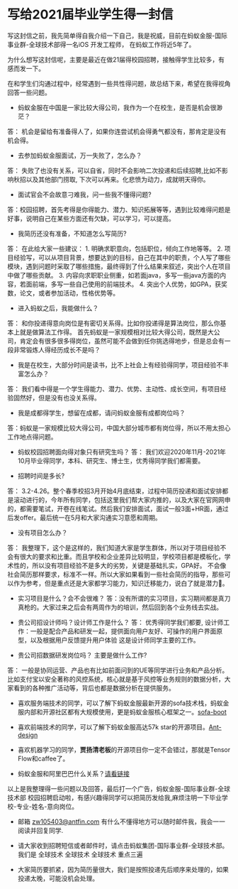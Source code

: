 # 写给2021届毕业学生得一封信

 写这封信之前，我先简单得自我介绍一下自己，我是祝威，目前在蚂蚁金服-国际事业群-全球技术部得一名iOS 开发工程师， 在蚂蚁工作将近5年了。
 
 为什么想写这封信呢，主要是最近在做21届得校园招聘，接触得学生比较多，有感而发一下。
 
 在和学生们沟通过程中，经常遇到一些共性得问题，故总结下来，希望在我得视角回答一些问题。
 
 * 蚂蚁金服在中国是一家比较大得公司，我作为一个在校生，是否是机会很渺茫？
 
 答： 机会是留给有准备得人了，如果你连尝试机会得勇气都没有，那肯定是没有机会得。
 
 * 去参加蚂蚁金服面试，万一失败了，怎么办？
  
 答： 失败了也没有关系，可以自省，同时不会影响二次投递和后续招聘,比如不影响秋招以及其他部门捞取, 下次可以再来。化悲愤为动力，成就明天得你。
 
 * 面试官会不会故意刁难我，问一些我不懂得问题?
 
 答：校园招聘，首先考得是你得能力、潜力、知识拓展等等，遇到比较难得问题是好事，说明自己在某些方面还有欠缺，可以学习，可以提高。
 
 * 我简历还没有准备，不知道怎么写简历?
 
 答： 在此给大家一些建议：
     1. 明确求职意向，包括职位，倾向工作地等等。
	 2. 项目经验写，可以从项目背景，想要达到的目标，自己在其中的职责，个人写了哪些模块，遇到问题时采取了哪些措施，最终得到了什么结果来叙述，突出个人在项目中做了哪些贡献。
	 3. 内容向求职职业侧重，如若面java，多写一些java方面的内容，若面前端，多写一些自己使用的前端技术。
	 4. 突出个人优势，如GPA，获奖数，论文，或者参加活动，性格优势等。
 
 * 进入蚂蚁之后，我能做什么？

 答： 和你投递得意向岗位是有密切关系得。比如你投递得是算法岗位，那么你基本上就是做算法工作得。 首先蚂蚁是一家规模相对比较大得公司，既然是大公司，肯定会有很多很多得岗位，虽然可能不会做到任你挑选得地步，但是总会有一段非常锻炼人得经历成长不是吗？
 
 * 我是在校生，大部分时间是读书，比不上社会上有经验得同学，项目经验不丰富怎么办？
 
 答： 我们看中得是一个学生得能力、潜力、优势、主动性、成长空间，有项目经验固然好，但是没有也没关系得。
 
 * 我是成都得学生，想留在成都，请问蚂蚁金服有成都岗位吗？

 答：蚂蚁是一家规模比较大得公司，中国大部分城市都有岗位得，所以不用太担心工作地点得问题。
 
 * 蚂蚁校园招聘面向得对象只有研究生吗？
 答： 我们欢迎2020年11月-2021年10月毕业得同学，本科、研究生、博士生，优秀得同学我们都需要。
 
 * 招聘时间是多长?
 
 答： 3.2-4.26。整个春季校招3月开始4月底结束，过程中简历投递和面试安排都是滚动进行的，今年所有同学，包括这里我们帮大家内推的，以及大家在官网网申的，都需要笔试，开卷在线笔试。然后我们安排面试，面试一般3面+HR面，通过后发offer。最后统一在5月和大家沟通实习意愿和周期。
 
 * 没有项目怎么办？
 
 答： 我整理下，这个是这样的，我们知道大家是学生群体，所以对于项目经验不会有很大的要求和比重。而且学校和企业差异比较明显，学校项目都是模板化，学术性的，所以没有项目经验不是多大的劣势，关键是基础扎实，GPA好。 不会像社会简历那样要求，标准不一样。所以大家如果看到一些社会简历的指导，那些可以作为参考，但是重点还是大家都学习能力，知识迁移能力，说白了就是潜力。

 * 实习项目是什么？会不会很难？
答：没有所谓的实习项目，实习期间都是真刀真枪的。大家过来之后会有两周作为的培训，然后回到各个业务线去实战。

* 贵公司招设计师吗？设计师工作是什么？
答： 优秀得同学我们都要, 设计师工作：一般是配合产品和研发一起，提供面向用户友好、可操作的用户界面原型，以及根据用户反馈提升用户体验 这是设计师同学主要的工作。
 
 * 贵公司招数据研发岗位吗？ 主要是做什么工作?

 答： 一般是协同运营、产品也有比如前面问到的UE等同学进行业务和产品分析。比如支付宝以安全著称的风控系统，核心就是基于风控等业务规则的数据分析，大家看到的各种推广活动等，背后也都是数据分析在提供服务。


 * 喜欢服务端技术的同学，可以了解下蚂蚁金服最新开源的sofa技术栈，蚂蚁金服内部和开源社区都有大规模使用，更是蚂蚁金服核心框架之一。[sofa-boot](https://github.com/sofastack/sofa-boot)
 
 * 喜欢前端技术的同学，可以了解下蚂蚁金服高达57k star的开源项目。[Ant-design]( https://github.com/ant-design/ant-design)

* 喜欢机器学习的同学，**贾扬清老板**的开源项目你一定不会错过，那就是Tensor Flow和caffee了。

* 蚂蚁金服和阿里巴巴什么关系？[请看链接](https://c.m.163.com/news/a/CP0E2B0D0519A4CF.html?spss=newsapp&spsw=1)


 以上是我整理得一些问题以及回答，最后打一个广告，蚂蚁金服-国际事业群-全球技术部 校园招聘启动啦，有感兴趣得同学可以把简历发给我,麻烦注明一下毕业学校-专业-姓名-意向岗位。
 
 * 邮箱 zw105403@antfin.com  有什么不懂得地方可以随时邮件我，我会一一阅读并回复同学.
 
 * 请大家收到招聘短信或者邮件时，请点击蚂蚁集团-国际事业群-全球技术部。我们是 全球技术 全球技术 全球技术  重点三遍

 * 大家简历要抓紧，因为简历量很大，我们是按照投递先后顺序来处理的，如果投递太晚，可能没机会处理。

 